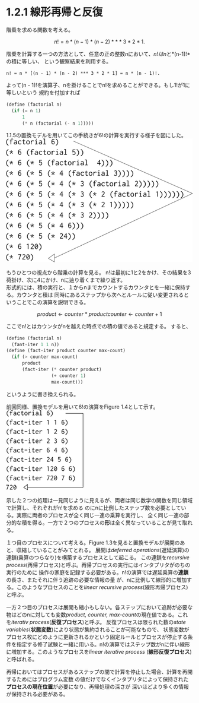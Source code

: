 # 1.2.1 線形再帰と反復
階乗を求める関数を考える。  

```math
n! = n * (n - 1) * (n - 2) *** 3 * 2 * 1.
```

階乗を計算する一つの方法として、任意の正の整数*n*において、*n!*は*n*と*(n-1)!*の積に等しい、
という観察結果を利用する。

```maath
n! = n * [(n - 1) * (n - 2) *** 3 * 2 * 1] = n * (n - 1)!.
```

よって(n - 1)!を演算子、nを掛けることでn!を求めることができる。もし1!が1に等しいという
規約を付加すれば

```Scheme
(define (factorial n)
  (if (= n 1)
      1
      (* n (factorial (- n 1)))))
```

1.1.5の置換モデルを用いてこの手続きが6!の計算を実行する様子を図にした。  
![Figure1.3](./Figure1.3.png "Figure1.3")

もうひとつの視点から階乗の計算を見る。
n!は最初に1と2をかけ、その結果を3荷掛け、次に4にかけ、nに辿り着くまで繰り返す。  
形式的には、積の実行と、１からnまでカウントするカウンタとを一緒に保持する。カウンタと積は
同時にあるステップから次へとルールに従い変更されるということでこの演算を説明できる。

```math
product ← counter * product
counter ← counter + 1
```

ここでn!とはカウンタがnを越えた時点での積の値であると規定する。
すると、

```Scheme
(define (factorial n)
  (fant-iter 1 1 n))
(define (fact-iter product counter max-count)
  (if (> counter max-count)
      product
      (fact-iter (* counter product)
                 (+ counter 1)
                 max-count)))
```
				 
というように書き換えられる。  


前回同様、置換モデルを用いて6!の演算をFigure 1.4として示す。
![Figure1.4](./Figure1.4.png "Figure1.4")

示した２つの処理は一見同じように見えるが、両者は同じ数学の関数を同じ領域で計算し、それぞれがn!を求める
のにnに比例したステップ数を必要としている。実際に両者のプロセスが全く同じ一連の乗算を実行し、
全く同じ一連の部分的な積を得る。一方で２つのプロセスの**形**は全く異なっていることが見て取れる。

１つ目のプロセスについて考える。Figure 1.3を見ると置換モデルが展開のあと、収縮していることがみてとれる。
展開は*deferred operations*(遅延演算)の連鎖(乗算のつらなり)を構築するプロセスとして起こる。
この連鎖を*recursive process*(再帰プロセス)と呼ぶ。再帰プロセスの実行にはインタプリタがのちの実行のために
操作の家庭を記録する必要がある。n!の演算では遅延乗算の**連鎖**の長さ、またそれに伴う追跡の必要な情報の量
が、nに比例して線形的に増加する。このようなプロセスのことを*linear recursive process*(線形再帰プロセス)
と呼ぶ。

一方２つ目のプロセスは展開も縮小もしない。各ステップにおいて追跡が必要な物はどのnに対しても変数*product,
counter, max-count*の現在値である。これを*iterativ process*(**反復プロセス**)と呼ぶ。
反復プロセスは限られた数の*state variables*(**状態変数**)により状態が集約されることが可能なもので、
状態変数がプロセス枚にどのように更新されるかという固定ルールとプロセスが停止する条件を指定する修了試験と一緒に用いる。n!の演算ではステップ数がnに伴い線形に増加する。このようなプロセスを*linear iterative process*
(**線形反復プロセス**)と呼ばれる。

再帰においてはプロセスがあるステップの間で計算を停止した場合、計算を再開するためにはプログラム変数
の値だけでなくインタプリタによって保持された**プロセスの現在位置**が必要になり、再帰処理の深さが
深いほどより多くの情報が保持される必要がある。
